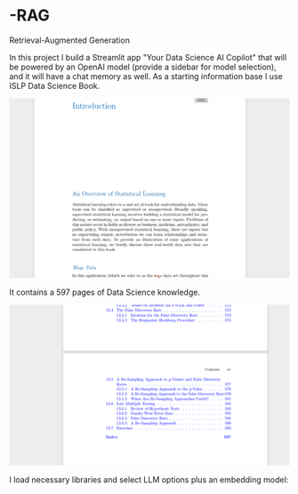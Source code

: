 # -RAG
Retrieval-Augmented Generation


In this project I build a Streamlit app "Your Data Science AI Copilot" that will be powered by an OpenAI model (provide a sidebar for model selection), and it will have a chat memory as well.
As a starting information base I use  ISLP Data Science Book.


![image alt](https://github.com/boprosv/-RAG/blob/main/Screenshot%202025-01-01%20130042.png?raw=true)


It contains a 597 pages of Data Science knowledge.

![image alt](https://github.com/boprosv/-RAG/blob/main/Screenshot%202025-01-01%20130018.png?raw=true)


I load necessary libraries and select LLM options plus an embedding model:


